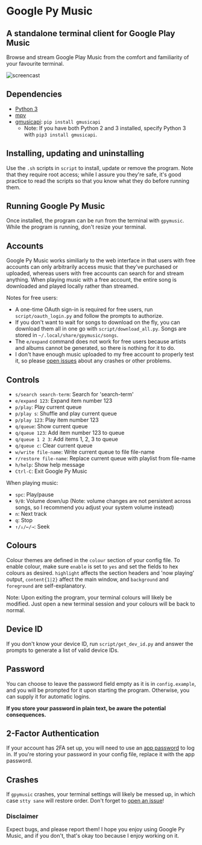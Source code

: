 # Google Py Music

## A standalone terminal client for Google Play Music

Browse and stream Google Play Music from the comfort and familiarity of your favourite terminal.

![screencast](https://fat.gfycat.com/MixedCoordinatedAmphibian.gif "Just pretend that this says Google Py Music instead of pmcli.")

## Dependencies

- [Python 3](https://python.org/downloads)
- [mpv](https://mpv.io)
- [gmusicapi](https://github.com/simon-weber/gmusicapi): `pip install gmusicapi`
  - Note: If you have both Python 2 and 3 installed, specify Python 3 with `pip3 install gmusicapi`.

## Installing, updating and uninstalling

Use the `.sh` scripts in `script` to install, update or remove the program. Note that they require root access; while I assure you they're safe, it's good practice to read the scripts so that you know what they do before running them.

## Running Google Py Music

Once installed, the program can be run from the terminal with `gpymusic`. While the program is running, don't resize your terminal.

## Accounts

Google Py Music works similiarly to the web interface in that users with free accounts can only arbitrarily access music that they've purchased or uploaded, whereas users with free accounts can search for and stream anything. When playing music with a free account, the entire song is downloaded and played locally rather than streamed.

Notes for free users:

- A one-time OAuth sign-in is required for free users, run `script/oauth_login.py` and follow the prompts to authorize.
- If you don't want to wait for songs to download on the fly, you can download them all in one go with `script/download_all.py`. Songs are stored in `~/.local/share/gpymusic/songs`.
- The `e/expand` command does not work for free users because artists and albums cannot be generated, so there is nothing for it to do.
- I don't have enough music uploaded to my free account to properly test it, so please [open issues](https://github.com/christopher-dG/gpymusic/issues/new) about any crashes or other problems.

## Controls

- `s/search search-term`: Search for 'search-term'
- `e/expand 123`: Expand item number 123
- `p/play`: Play current queue
- `p/play s`: Shuffle and play current queue
- `p/play 123`: Play item number 123
- `q/queue`: Show current queue
- `q/queue 123`:  Add item number 123 to queue
- `q/queue 1 2 3`:  Add items 1, 2, 3 to queue
- `q/queue c`:  Clear current queue
- `w/write file-name`: Write current queue to file file-name
- `r/restore file-name`: Replace current queue with playlist from file-name
- `h/help`: Show help message
- `Ctrl-C`: Exit Google Py Music

When playing music:

- `spc`: Play/pause
- `9/0`: Volume down/up (Note: volume changes are not persistent across songs, so I recommend you adjust your system volume instead)
- `n`: Next track
- `q`: Stop
- `↑/↓/←/→`: Seek

## Colours

Colour themes are defined in the `colour` section of your config file. To enable colour, make sure `enable` is set to `yes` and set the fields to hex colours as desired. `highlight` affects the section headers and 'now playing' output, `content{1|2}` affect the main window, and `background` and `foreground` are self-explanatory.

Note: Upon exiting the program, your terminal colours will likely be modified. Just open a new terminal session and your colours will be back to normal.

## Device ID

If you don't know your device ID, run `script/get_dev_id.py` and answer the prompts to generate a list of valid device IDs.

## Password

You can choose to leave the password field empty as it is in `config.example`, and you will be prompted for it upon starting the program. Otherwise, you can supply it for automatic logins.

**If you store your password in plain text, be aware the potential consequences.**

## 2-Factor Authentication

If your account has 2FA set up, you will need to use an [app password](https://support.google.com/accounts/answer/185833?hl=en) to log in. If you're storing your password in your config file, replace it with the app password.

## Crashes

If `gpymusic` crashes, your terminal settings will likely be messed up, in which case `stty sane` will restore order. Don't forget to [open an issue](https://github.com/christopher-dG/gpymusic/issues/new)!

### Disclaimer
Expect bugs, and please report them! I hope you enjoy using Google Py Music, and if you don't, that's okay too because I enjoy working on it.
